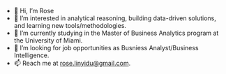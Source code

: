 - 👋 Hi, I’m Rose
- 👀 I’m interested in analytical reasoning, building data-driven solutions, and learning new tools/methodologies.
- 🌱 I’m currently studying in the Master of Business Analytics program at the University of Miami.
- 💞️ I’m looking for job opportunities as Busniess Analyst/Business Intelligence.
- 📫 Reach me at rose.linyidu@gmail.com.

<!---
RoseLDu/RoseLDu is a ✨ special ✨ repository because its `README.md` (this file) appears on your GitHub profile.
You can click the Preview link to take a look at your changes.
--->
